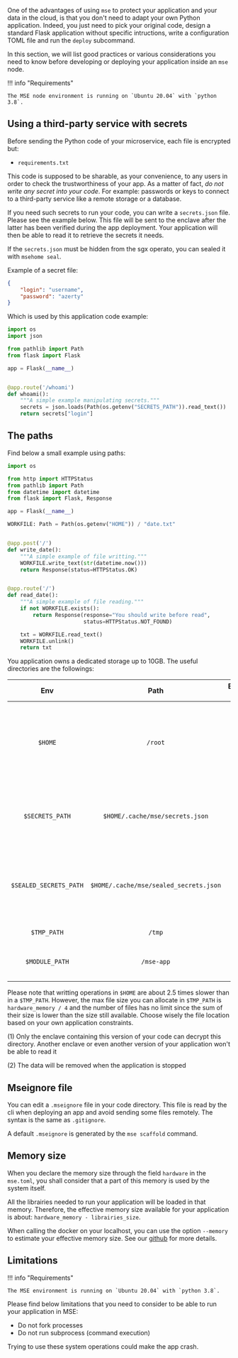 One of the advantages of using `mse` to protect your application and your data in the cloud, is that you don't need to adapt your own Python application. Indeed, you just need to pick your original code, design a standard Flask application without specific intructions, write a configuration TOML file and run the `deploy` subcommand. 

In this section, we will list good practices or various considerations you need to know before developing or deploying your application inside an `mse` node. 

!!! info "Requirements"

    The MSE node environment is running on `Ubuntu 20.04` with `python 3.8`.


## Using a third-party service with secrets

Before sending the Python code of your microservice, each file is encrypted but:

- `requirements.txt`

This code is supposed to be sharable, as your convenience, to any users in order to check the trustworthiness of your app. As a matter of fact, *do not write any secret into your code*. For example: passwords or keys to connect to a third-party service like a remote storage or a database. 

If you need such secrets to run your code, you can write a `secrets.json` file. Please see the example below. This file will be sent to the enclave after the latter has been verified during the app deployment. Your application will then be able to read it to retrieve the secrets it needs.

If the `secrets.json` must be hidden from the sgx operato, you can sealed it with `msehome seal`.

Example of a secret file:

```json
{
    "login": "username",
    "password": "azerty"
}
```

Which is used by this application code example:

```python
import os
import json

from pathlib import Path
from flask import Flask

app = Flask(__name__)


@app.route('/whoami')
def whoami():
    """A simple example manipulating secrets."""
    secrets = json.loads(Path(os.getenv("SECRETS_PATH")).read_text())
    return secrets["login"]
```

## The paths

Find below a small example using paths:

```python
import os

from http import HTTPStatus
from pathlib import Path
from datetime import datetime
from flask import Flask, Response

app = Flask(__name__)

WORKFILE: Path = Path(os.getenv("HOME")) / "date.txt"


@app.post('/')
def write_date():
    """A simple example of file writting."""
    WORKFILE.write_text(str(datetime.now()))
    return Response(status=HTTPStatus.OK)


@app.route('/')
def read_date():
    """A simple example of file reading."""
    if not WORKFILE.exists():
        return Response(response="You should write before read",
                        status=HTTPStatus.NOT_FOUND)

    txt = WORKFILE.read_text()
    WORKFILE.unlink()
    return txt
```

You application owns a dedicated storage up to 10GB. The useful directories are the followings:

|          Env           |                  Path                  | Encrypted (1) | Persistent (2) |                                                   Comments                                                    |
| :--------------------: | :------------------------------------: | :-----------: | :------------: | :-----------------------------------------------------------------------------------------------------------: |
|        `$HOME`         |                `/root`                 |       ✅       |       ❌        | Could be used by third-party libraries (your application dependencies) to store caches or configuration files |
|    `$SECRETS_PATH`     |    `$HOME/.cache/mse/secrets.json`     |       ✅       |       ❌        |                The application secrets file you have sent as described in the previous section                |
| `$SEALED_SECRETS_PATH` | `$HOME/.cache/mse/sealed_secrets.json` |       ✅       |       ❌        |          The application secrets file you have sent __sealed__ as described in the previous section           |
|      `$TMP_PATH`       |                 `/tmp`                 |       ✅       |       ❌        |                                              A temporary folder                                               |
|     `$MODULE_PATH`     |               `/mse-app`               |       ✅       |       ❌        |                                   Containing the decrypted application code                                   |

Please note that writting operations in `$HOME` are about 2.5 times slower than in a `$TMP_PATH`. However, the max file size you can allocate in `$TMP_PATH` is `hardware_memory / 4` and the number of files has no limit since the sum of their size is lower than the size still available. Choose wisely the file location based on your own application constraints. 

(1) Only the enclave containing this version of your code can decrypt this directory. Another enclave or even another version of your application won't be able to read it

(2) The data will be removed when the application is stopped 

## Mseignore file

You can edit a `.mseignore` file in your code directory. This file is read by the cli when deploying an app and avoid sending some files remotely. 
The syntax is the same as `.gitignore`.

A default `.mseignore` is generated by the `mse scaffold` command.

## Memory size

When you declare the memory size through the field `hardware` in the `mse.toml`, you shall consider that a part of this memory is used by the system itself. 

All the librairies needed to run your application will be loaded in that memory. Therefore, the effective memory size available for your application is about: `hardware_memory - librairies_size`. 

When calling the docker on your localhost, you can use the option `--memory` to estimate your effective memory size. See our [github](https://github.com/Cosmian/mse-docker-base#determine-the-enclave-memory-size-of-your-image) for more details.


## Limitations

!!! info "Requirements"

    The MSE environment is running on `Ubuntu 20.04` with `python 3.8`.


Please find below limitations that you need to consider to be able to run your application in MSE:

- Do not fork processes
- Do not run subprocess (command execution)

Trying to use these system operations could make the app crash.